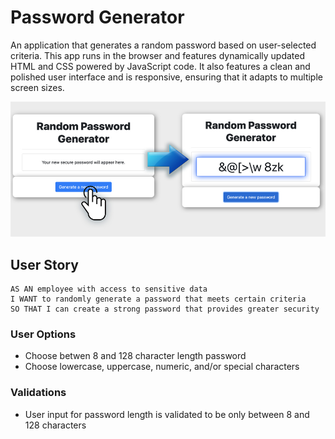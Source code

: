 # Password Generator
An application that generates a random password based on user-selected criteria. This app runs in the browser and features dynamically updated HTML and CSS powered by JavaScript code. It also features a clean and polished user interface and is responsive, ensuring that it adapts to multiple screen sizes.


![password generator demo](rpg_readme_graphic.jpg)

## User Story

```
AS AN employee with access to sensitive data
I WANT to randomly generate a password that meets certain criteria
SO THAT I can create a strong password that provides greater security
```

### User Options

* Choose betwen 8 and 128 character length password
* Choose lowercase, uppercase, numeric, and/or special characters

### Validations

* User input for password length is validated to be only between 8 and 128 characters
